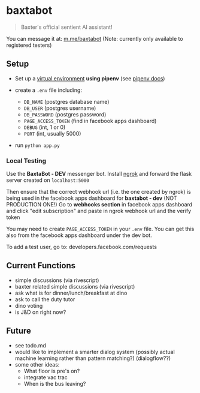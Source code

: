 # baxtabot

> Baxter's official sentient AI assistant!

You can message it at: [m.me/baxtabot](https://m.me/baxtabot) (Note: currently only available to registered testers)

## Setup

- Set up a [virtual environment](https://docs.python-guide.org/dev/virtualenvs/) **using pipenv** (see [pipenv docs](https://docs.pipenv.org/))

- create a `.env` file including:
	- `DB_NAME` (postgres database name)
	- `DB_USER` (postgres username)
	- `DB_PASSWORD` (postgres password)
	- `PAGE_ACCESS_TOKEN` (find in facebook apps dashboard)
	- `DEBUG` (int, 1 or 0)
	- `PORT` (int, usually 5000)

- run `python app.py`

### Local Testing

Use the **BaxtaBot - DEV** messenger bot. Install [ngrok](https://ngrok.com/) and forward the flask server created on `localhost:5000`

Then ensure that the correct webhook url (i.e. the one created by ngrok) is being used in the facebook apps dashboard for **baxtabot - dev** (NOT PRODUCTION ONE!)
Go to **webhooks section** in facebook apps dashboard and click "edit subscription" and paste in ngrok webhook url and the verify token

You may need to create `PAGE_ACCESS_TOKEN` in your `.env` file. You can get this also from the facebook apps dashboard under the dev bot.

To add a test user, go to: developers.facebook.com/requests

## Current Functions

- simple discussions (via rivescript)
- baxter related simple discussions (via rivescript)
- ask what is for dinner/lunch/breakfast at dino
- ask to call the duty tutor
- dino voting
- is J&D on right now?

## Future

- see todo.md
- would like to implement a smarter dialog system (possibly actual machine learning rather than pattern matching?) (dialogflow??)
- some other ideas:
	- What floor is pre's on?
	- integrate vac trac
	- When is the bus leaving?
